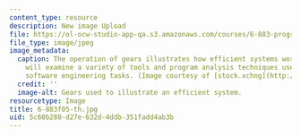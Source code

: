 ```yaml
---
content_type: resource
description: New image Upload
file: https://ol-ocw-studio-app-qa.s3.amazonaws.com/courses/6-883-program-analysis-fall-2005/5c60b280d27e632d4ddb351fadd4ab3b_6-883f05-th.jpg
file_type: image/jpeg
image_metadata:
  caption: The operation of gears illustrates how efficient systems work. This course
    will examine a variety of tools and program analysis techniques used to address
    software engineering tasks. (Image courtesy of [stock.xchng](http://www.freeimages.com/))
  credit: ''
  image-alt: Gears used to illustrate an efficient system.
resourcetype: Image
title: 6-883f05-th.jpg
uid: 5c60b280-d27e-632d-4ddb-351fadd4ab3b
---
```

